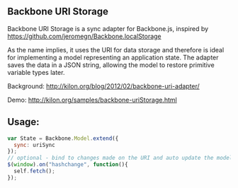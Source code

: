 Backbone URI Storage
----------
Backbone URI Storage is a sync adapter for Backbone.js, inspired by https://github.com/jeromegn/Backbone.localStorage

As the name implies, it uses the URI for data storage and therefore is ideal for implementing a model representing an application state.
The adapter saves the data in a JSON string, allowing the model to restore primitive variable types later.

Background: http://kilon.org/blog/2012/02/backbone-uri-adapter/

Demo: http://kilon.org/samples/backbone-uriStorage.html

Usage:
-------
``` javascript
var State = Backbone.Model.extend({
  sync: uriSync
});
// optional - bind to changes made on the URI and auto update the model
$(window).on("hashchange", function(){
  self.fetch();
});
```

